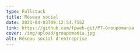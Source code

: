 ```yaml
---
type: Fullstack
title: Réseau social
date: 2021-04-03T09:12:54.755Z
link: https://github.com/fpweb-git/P7-Groupomania
cover: /img/upload/groupomania.jpg
alt: Réseau social d'entreprise
---
```

